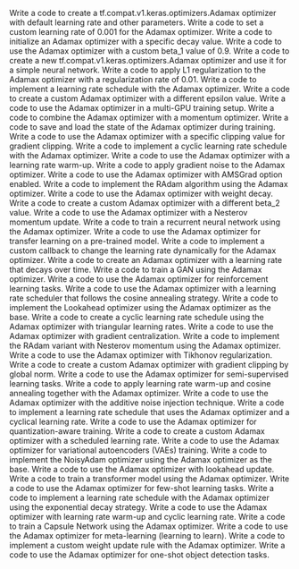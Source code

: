 Write a code to create a tf.compat.v1.keras.optimizers.Adamax optimizer with default learning rate and other parameters.
Write a code to set a custom learning rate of 0.001 for the Adamax optimizer.
Write a code to initialize an Adamax optimizer with a specific decay value.
Write a code to use the Adamax optimizer with a custom beta_1 value of 0.9.
Write a code to create a new tf.compat.v1.keras.optimizers.Adamax optimizer and use it for a simple neural network.
Write a code to apply L1 regularization to the Adamax optimizer with a regularization rate of 0.01.
Write a code to implement a learning rate schedule with the Adamax optimizer.
Write a code to create a custom Adamax optimizer with a different epsilon value.
Write a code to use the Adamax optimizer in a multi-GPU training setup.
Write a code to combine the Adamax optimizer with a momentum optimizer.
Write a code to save and load the state of the Adamax optimizer during training.
Write a code to use the Adamax optimizer with a specific clipping value for gradient clipping.
Write a code to implement a cyclic learning rate schedule with the Adamax optimizer.
Write a code to use the Adamax optimizer with a learning rate warm-up.
Write a code to apply gradient noise to the Adamax optimizer.
Write a code to use the Adamax optimizer with AMSGrad option enabled.
Write a code to implement the RAdam algorithm using the Adamax optimizer.
Write a code to use the Adamax optimizer with weight decay.
Write a code to create a custom Adamax optimizer with a different beta_2 value.
Write a code to use the Adamax optimizer with a Nesterov momentum update.
Write a code to train a recurrent neural network using the Adamax optimizer.
Write a code to use the Adamax optimizer for transfer learning on a pre-trained model.
Write a code to implement a custom callback to change the learning rate dynamically for the Adamax optimizer.
Write a code to create an Adamax optimizer with a learning rate that decays over time.
Write a code to train a GAN using the Adamax optimizer.
Write a code to use the Adamax optimizer for reinforcement learning tasks.
Write a code to use the Adamax optimizer with a learning rate scheduler that follows the cosine annealing strategy.
Write a code to implement the Lookahead optimizer using the Adamax optimizer as the base.
Write a code to create a cyclic learning rate schedule using the Adamax optimizer with triangular learning rates.
Write a code to use the Adamax optimizer with gradient centralization.
Write a code to implement the RAdam variant with Nesterov momentum using the Adamax optimizer.
Write a code to use the Adamax optimizer with Tikhonov regularization.
Write a code to create a custom Adamax optimizer with gradient clipping by global norm.
Write a code to use the Adamax optimizer for semi-supervised learning tasks.
Write a code to apply learning rate warm-up and cosine annealing together with the Adamax optimizer.
Write a code to use the Adamax optimizer with the additive noise injection technique.
Write a code to implement a learning rate schedule that uses the Adamax optimizer and a cyclical learning rate.
Write a code to use the Adamax optimizer for quantization-aware training.
Write a code to create a custom Adamax optimizer with a scheduled learning rate.
Write a code to use the Adamax optimizer for variational autoencoders (VAEs) training.
Write a code to implement the NoisyAdam optimizer using the Adamax optimizer as the base.
Write a code to use the Adamax optimizer with lookahead update.
Write a code to train a transformer model using the Adamax optimizer.
Write a code to use the Adamax optimizer for few-shot learning tasks.
Write a code to implement a learning rate schedule with the Adamax optimizer using the exponential decay strategy.
Write a code to use the Adamax optimizer with learning rate warm-up and cyclic learning rate.
Write a code to train a Capsule Network using the Adamax optimizer.
Write a code to use the Adamax optimizer for meta-learning (learning to learn).
Write a code to implement a custom weight update rule with the Adamax optimizer.
Write a code to use the Adamax optimizer for one-shot object detection tasks.